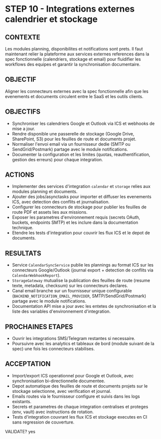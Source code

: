 # STEP 10 - Integrations externes calendrier et stockage

## CONTEXTE
Les modules planning, disponibilites et notifications sont prets. Il faut maintenant relier la plateforme aux services externes references dans la spec fonctionnelle (calendriers, stockage et email) pour fluidifier les workflows des equipes et garantir la synchronisation documentaire.

## OBJECTIF
Aligner les connecteurs externes avec la spec fonctionnelle afin que les evenements et documents circulent entre le SaaS et les outils clients.

## OBJECTIFS
- Synchroniser les calendriers Google et Outlook via ICS et webhooks de mise a jour.
- Rendre disponible une passerelle de stockage (Google Drive, SharePoint, S3) pour les feuilles de route et documents projet.
- Normaliser l'envoi email via un fournisseur dedie (SMTP ou SendGrid/Postmark) partage avec le module notifications.
- Documenter la configuration et les limites (quotas, reauthentification, gestion des erreurs) pour chaque integration.

## ACTIONS
- Implementer des services d'integration `calendar` et `storage` relies aux modules planning et documents.
- Ajouter des jobs/asynctasks pour importer et diffuser les evenements ICS, avec detection des conflits et journalisation.
- Configurer les connecteurs de stockage pour publier les feuilles de route PDF et assets lies aux missions.
- Exposer les parametres d'environnement requis (secrets OAuth, buckets, endpoints SMTP) et les inclure dans la documentation technique.
- Etendre les tests d'integration pour couvrir les flux ICS et le depot de documents.

## RESULTATS
- Service `CalendarSyncService` publie les plannings au format ICS sur les connecteurs Google/Outlook (journal export + detection de conflits via `CalendarWebhookReport`).
- `StorageGateway` mutualise la publication des feuilles de route (resume texte, metadata, checksum) sur les connecteurs declares.
- Canal email branche sur un fournisseur unique configurable (`BACKEND_NOTIFICATION_EMAIL_PROVIDER`, SMTP/SendGrid/Postmark) partage avec le module notifications.
- Documentation API mise a jour avec les entetes de synchronisation et la liste des variables d'environnement d'integration.

## PROCHAINES ETAPES
- Ouvrir les integrations SMS/Telegram restantes si necessaire.
- Poursuivre avec les analytics et tableaux de bord (module suivant de la spec) une fois les connecteurs stabilises.

## ACCEPTATION
- Import/export ICS operationnel pour Google et Outlook, avec synchronisation bi-directionnelle documentee.
- Depot automatique des feuilles de route et documents projets sur le stockage selectionne, avec verification et journal.
- Emails routes via le fournisseur configure et suivis dans les logs existants.
- Secrets et parametres de chaque integration centralises et proteges (env, vault) avec instructions de rotation.
- Tests d'integration couvrant les flux ICS et stockage executes en CI sans regression de couverture.

VALIDATE? yes
